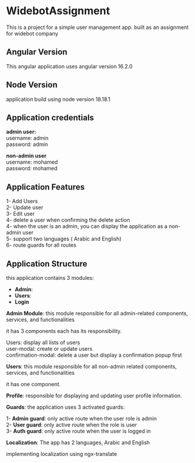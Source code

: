 # WidebotAssignment

This is a project for a simple user management app. built as an assignment for widebot company

## Angular Version
This angular application uses angular version 16.2.0

## Node Version
application build using node version 18.18.1

## Application credentials

**admin user:** <br>
username: admin <br>
password: admin

**non-admin user** <br>
username: mohamed <br>
password: mohamed




## Application Features
1- Add Users <br>
2- Update user <br>
3- Edit user <br>
4- delete a user when confirming the delete action <br>
4- when the user is an admin, you can display the application as a non-admin user <br>
5- support two languages ( Arabic and English) <br>
6- route guards for all routes <br>

## Application Structure

this application contains 3 modules:

- **Admin**:
- **Users**:
- **Login**

**Admin Module**:
this module responsible for all admin-related components, services, and functionalities

it has 3 components each has its responsibility.

Users: display all lists of users <br>
user-modal: create or update users <br>
confirmation-modal: delete a user but display a confirmation popup first <br>


**Users**:
this module responsible for all non-admin related components, services, and functionalities

it has one component.

**Profile**: responsible for displaying and updating user profile information.


**Guards**:
the application uses 3 activated guards:

1- **Admin guard**: only active route when the user role is admin <br>
2- **User guard**: only active route when the role is user <br>
3- **Auth guard**: only active route when the user is logged in <br>


**Localization**:
The app has 2 languages, Arabic and English 

implementing localization using ngx-translate
